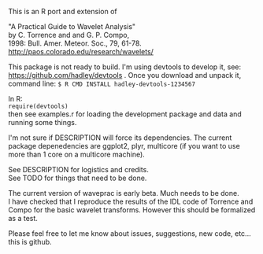 This is an R port and extension of

"A Practical Guide to Wavelet Analysis"  
by C. Torrence and and G. P. Compo,  
1998: Bull. Amer. Meteor. Soc., 79, 61-78.  
http://paos.colorado.edu/research/wavelets/  

This package is not ready to build. I'm using devtools to develop it, see: https://github.com/hadley/devtools . Once you download and unpack it, command line: `$ R CMD INSTALL hadley-devtools-1234567`

In R:  
`require(devtools)`  
then see examples.r for loading the development package and data and running some things. 

I'm not sure if DESCRIPTION will force its dependencies. The current package depenedencies are ggplot2, plyr, multicore (if you want to use more than 1 core on a multicore machine).

See DESCRIPTION for logistics and credits.   
See TODO for things that need to be done.

The current version of waveprac is early beta. Much needs to be done.   
I have checked that I reproduce the results of the IDL code of Torrence and Compo for the basic wavelet transforms. However this should be formalized as a test. 

Please feel free to let me know about issues, suggestions, new code, etc... this is github.



